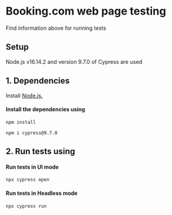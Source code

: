 # Booking.com web page testing

Find information above for running tests

## Setup

Node.js v16.14.2 and version 9.7.0 of Cypress are used

## 1. Dependencies

Install [Node.js.](https://nodejs.org/en/)

#### Install the dependencies using

```
npm install
```
```
npm i cypress@9.7.0
```
## 2. Run tests using

#### Run tests in UI mode

```shell
npx cypress open
```

#### Run tests in Headless mode

```shell
npx cypress run
```
